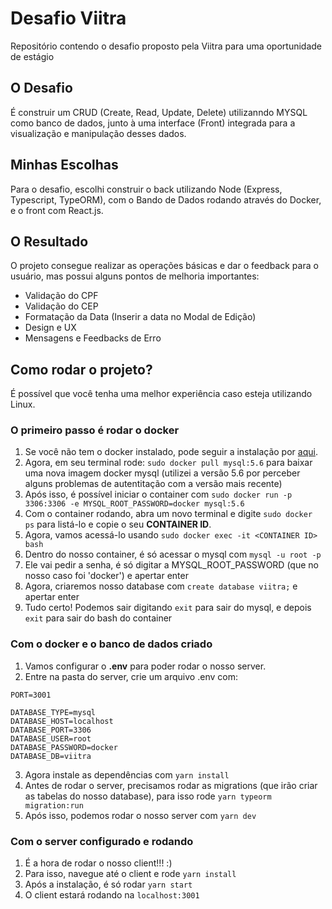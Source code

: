 # Desafio Viitra
Repositório contendo o desafio proposto pela Viitra para uma oportunidade de estágio

## O Desafio
É construir um CRUD (Create, Read, Update, Delete) utilizanndo MYSQL como banco de dados, junto à uma interface (Front) integrada para a visualização e manipulação desses dados.

## Minhas Escolhas
Para o desafio, escolhi construir o back utilizando Node (Express, Typescript, TypeORM), com o Bando de Dados rodando através do Docker, e o front com React.js.

## O Resultado
O projeto consegue realizar as operações básicas e dar o feedback para o usuário, mas possui alguns pontos de melhoria importantes:
* Validação do CPF
* Validação do CEP
* Formatação da Data (Inserir a data no Modal de Edição)
* Design e UX
* Mensagens e Feedbacks de Erro

## Como rodar o projeto?
É possível que você tenha uma melhor experiência caso esteja utilizando Linux.

### O primeiro passo é rodar o docker
1. Se você não tem o docker instalado, pode seguir a instalação por [aqui](https://docs.docker.com/get-docker/).
2. Agora, em seu terminal rode: ```sudo docker pull mysql:5.6``` para baixar uma nova imagem docker mysql (utilizei a versão 5.6 por perceber alguns problemas de autentitação com a versão mais recente)
3. Após isso, é possível iniciar o container com ```sudo docker run -p 3306:3306 -e MYSQL_ROOT_PASSWORD=docker mysql:5.6```
4. Com o container rodando, abra um novo terminal e digite ```sudo docker ps``` para listá-lo e copie o seu **CONTAINER ID**.
5. Agora, vamos acessá-lo usando ```sudo docker exec -it <CONTAINER ID> bash```
6. Dentro do nosso container, é só acessar o mysql com ```mysql -u root -p```
7. Ele vai pedir a senha, é só digitar a MYSQL_ROOT_PASSWORD (que no nosso caso foi 'docker') e apertar enter
8. Agora, criaremos nosso database com ```create database viitra;``` e apertar enter
9. Tudo certo! Podemos sair digitando ```exit``` para sair do mysql, e depois ```exit``` para sair do bash do container

### Com o docker e o banco de dados criado
1. Vamos configurar o **.env** para poder rodar o nosso server. 
2. Entre na pasta do server, crie um arquivo .env com:
```
PORT=3001

DATABASE_TYPE=mysql
DATABASE_HOST=localhost
DATABASE_PORT=3306
DATABASE_USER=root
DATABASE_PASSWORD=docker
DATABASE_DB=viitra
```
3. Agora instale as dependências com ```yarn install```
4. Antes de rodar o server, precisamos rodar as migrations (que irão criar as tabelas do nosso database), para isso rode ```yarn typeorm migration:run```
5. Após isso, podemos rodar o nosso server com ```yarn dev```

### Com o server configurado e rodando
1. É a hora de rodar o nosso client!!! :)
2. Para isso, navegue até o client e rode ```yarn install```
3. Após a instalação, é só rodar ```yarn start```
4. O client estará rodando na ```localhost:3001```
